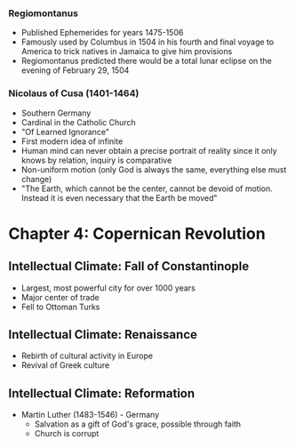 ### Regiomontanus
- Published Ephemerides for years 1475-1506
- Famously used by Columbus in 1504 in his fourth and final voyage to America to trick natives in Jamaica to give him provisions
- Regiomontanus predicted there would be a total lunar eclipse on the evening of February 29, 1504

### Nicolaus of Cusa (1401-1464)
- Southern Germany
- Cardinal in the Catholic Church
- "Of Learned Ignorance"
- First modern idea of infinite
- Human mind can never obtain a precise portrait of reality since it only knows by relation, inquiry is comparative
- Non-uniform motion (only God is always the same, everything else must change)
- "The Earth, which cannot be the center, cannot be devoid of motion. Instead it is even necessary that the Earth be moved"

# Chapter 4: Copernican Revolution

## Intellectual Climate: Fall of Constantinople
- Largest, most powerful city for over 1000 years
- Major center of trade
- Fell to Ottoman Turks

## Intellectual Climate: Renaissance
- Rebirth of cultural activity in Europe
- Revival of Greek culture

## Intellectual Climate: Reformation
- Martin Luther (1483-1546) - Germany
	- Salvation as a gift of God's grace, possible through faith
	- Church is corrupt

